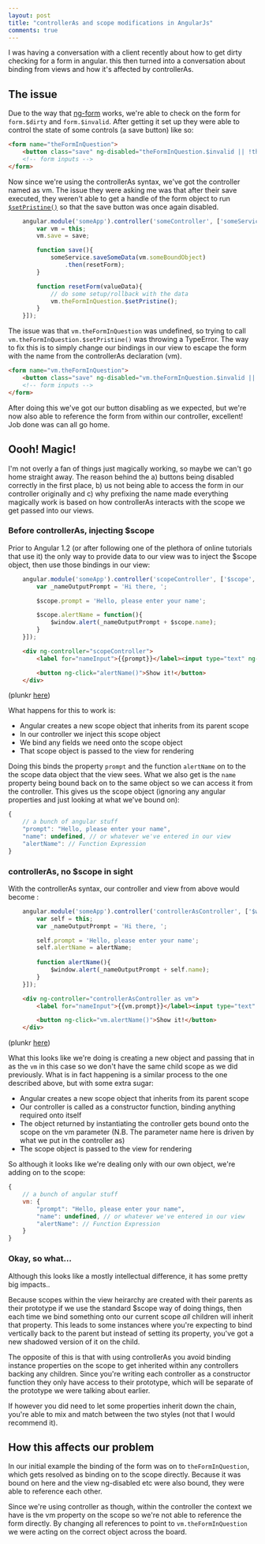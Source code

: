 ```yaml
---
layout: post
title: "controllerAs and scope modifications in AngularJs"
comments: true
---
```


I was having a conversation with a client recently about how to get dirty checking for a form in angular. this then turned into a conversation about binding from views and how it's affected by controllerAs.

## The issue

Due to the way that [ng-form](https://docs.angularjs.org/api/ng/directive/ngForm) works, we're able to check on the form for ``` form.$dirty ``` and ``` form.$invalid ```. After getting it set up they were able to control the state of some controls (a save button) like so:

``` html
<form name="theFormInQuestion">
    <button class="save" ng-disabled="theFormInQuestion.$invalid || !theFormInQuestion.$dirty" ng-click="save()">Save</button>
    <!-- form inputs -->
</form>
```

Now since we're using the controllerAs syntax, we've got the controller named as vm. The issue they were asking me was that after their save executed, they weren't able to get a handle of the form object to run [``` $setPristine() ```](https://docs.angularjs.org/api/ng/type/form.FormController#$setPristine) so that the save button was once again disabled.

``` js
    angular.module('someApp').controller('someController', ['someService',function(someService){
        var vm = this;
        vm.save = save;

        function save(){
            someService.saveSomeData(vm.someBoundObject)
                .then(resetForm);
        }

        function resetForm(valueData){
            // do some setup/rollback with the data
            vm.theFormInQuestion.$setPristine();
        }
    }]);
```

The issue was that ``` vm.theFormInQuestion ``` was undefined, so trying to call ``` vm.theFormInQuestion.$setPristine() ``` was throwing a TypeError. The way to fix this is to simply change our bindings in our view to escape the form with the name from the controllerAs declaration (vm).

``` html
<form name="vm.theFormInQuestion">
    <button class="save" ng-disabled="vm.theFormInQuestion.$invalid || !vm.theFormInQuestion.$dirty" ng-click="vm.save()">Save</button>
    <!-- form inputs -->
</form>
```
After doing this we've got our button disabling as we expected, but we're now also able to reference the form from within our controller, excellent! Job done was can all go home.

## Oooh! Magic!

I'm not overly a fan of things just magically working, so maybe we can't go home straight away. The reason behind the a) buttons being disabled correctly in the first place, b) us not being able to access the form in our controller originally and c) why prefixing the name made everything magically work is based on how controllerAs interacts with the scope we get passed into our views.

### Before controllerAs, injecting $scope

Prior to Angular 1.2 (or after following one of the plethora of online tutorials that use it) the only way to provide data to our view was to inject the $scope object, then use those bindings in our view:

``` js
    angular.module('someApp').controller('scopeController', ['$scope', '$window',function($scope, $window){
        var _nameOutputPrompt = 'Hi there, ';

        $scope.prompt = 'Hello, please enter your name';

        $scope.alertName = function(){
            $window.alert(_nameOutputPrompt + $scope.name);
        }
    }]);
```

``` html
    <div ng-controller="scopeController">
        <label for="nameInput">{{prompt}}</label><input type="text" ng-model="name" />

        <button ng-click="alertName()">Show it!</button>
    </div>
```
(plunkr [here](http://plnkr.co/edit/nSkknyibKF8xJfACKamJ))

What happens for this to work is:

* Angular creates a new scope object that inherits from its parent scope
* In our controller we inject this scope object
* We bind any fields we need onto the scope object
* That scope object is passed to the view for rendering

Doing this binds the property ``` prompt ``` and the function ``` alertName ``` on to the the scope data object that the view sees. What we also get is the ``` name ``` property being bound back on to the same object so we can access it from the controller. This gives us the scope object (ignoring any angular properties and just looking at what we've bound on):

``` js
{
    // a bunch of angular stuff
    "prompt": "Hello, please enter your name",
    "name": undefined, // or whatever we've entered in our view
    "alertName": // Function Expression
}
```

### controllerAs, no $scope in sight

With the controllerAs syntax, our controller and view from above would become :

``` js
    angular.module('someApp').controller('controllerAsController', ['$window', function($window){
        var self = this;
        var _nameOutputPrompt = 'Hi there, ';

        self.prompt = 'Hello, please enter your name';
        self.alertName = alertName;
      
        function alertName(){
            $window.alert(_nameOutputPrompt + self.name);
        }
    }]);
```

``` html
    <div ng-controller="controllerAsController as vm">
        <label for="nameInput">{{vm.prompt}}</label><input type="text" ng-model="vm.name" />

        <button ng-click="vm.alertName()">Show it!</button>
    </div>
```
(plunkr [here](http://plnkr.co/edit/CWaaCznS5LicfZKgzlzP))

What this looks like we're doing is creating a new object and passing that in as the ``` vm ``` in this case so we don't have the same child scope as we did previously. What is in fact happening is a similar process to the one described above, but with some extra sugar:

* Angular creates a new scope object that inherits from its parent scope
* Our controller is called as a constructor function, binding anything required onto itself
* The object returned by instantiating the controller gets bound onto the scope on the vm parameter (N.B. The parameter name here is driven by what we put in the controller as)
* The scope object is passed to the view for rendering

So although it looks like we're dealing only with our own object, we're adding on to the scope:

``` js
{
    // a bunch of angular stuff
    vm: {
        "prompt": "Hello, please enter your name",
        "name": undefined, // or whatever we've entered in our view
        "alertName": // Function Expression
    }
}
```

### Okay, so what...

Although this looks like a mostly intellectual difference, it has some pretty big impacts..

Because scopes within the view heirarchy are created with their parents as their prototype if we use the standard $scope way of doing things, then each time we bind something onto our current scope _all_ children will inherit that property. This leads to some instances where you're expecting to bind vertically back to the parent but instead of setting its property, you've got a new shadowed version of it on the child.

The opposite of this is that with using controllerAs you avoid binding instance properties on the scope to get inherited  within any controllers backing any children. Since you're writing each controller as a constructor function they only have access to their prototype, which will be separate of the prototype we were talking about earlier. 

If however you did need to let some properties inherit down the chain, you're able to mix and match between the two styles (not that I would recommend it).

## How this affects our problem

In our initial example the binding of the form was on to ``` theFormInQuestion ```, which gets resolved as binding on to the scope directly. Because it was bound on here and the view ng-disabled etc were also bound, they were able to reference each other.

Since we're using controller as though, within the controller the context we have is the vm property on the scope so we're not able to reference the form directly. By changing all references to point to ``` vm.theFormInQuestion ``` we were acting on the correct object across the board.
